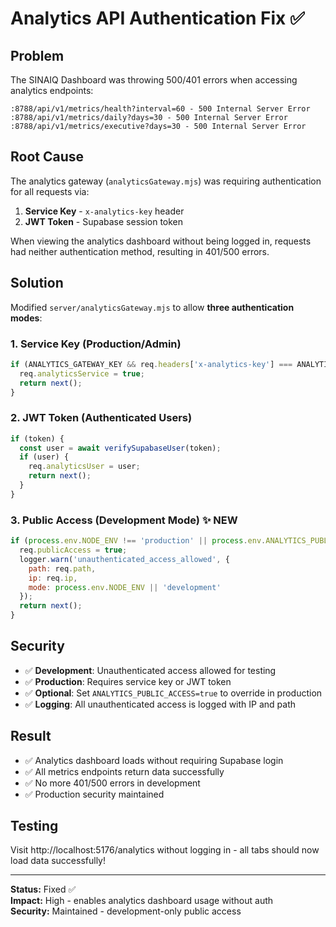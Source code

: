 # Analytics API Authentication Fix ✅

## Problem
The SINAIQ Dashboard was throwing 500/401 errors when accessing analytics endpoints:
```
:8788/api/v1/metrics/health?interval=60 - 500 Internal Server Error
:8788/api/v1/metrics/daily?days=30 - 500 Internal Server Error  
:8788/api/v1/metrics/executive?days=30 - 500 Internal Server Error
```

## Root Cause
The analytics gateway (`analyticsGateway.mjs`) was requiring authentication for all requests via:
1. **Service Key** - `x-analytics-key` header
2. **JWT Token** - Supabase session token

When viewing the analytics dashboard without being logged in, requests had neither authentication method, resulting in 401/500 errors.

## Solution
Modified `server/analyticsGateway.mjs` to allow **three authentication modes**:

### **1. Service Key (Production/Admin)**
```javascript
if (ANALYTICS_GATEWAY_KEY && req.headers['x-analytics-key'] === ANALYTICS_GATEWAY_KEY) {
  req.analyticsService = true;
  return next();
}
```

### **2. JWT Token (Authenticated Users)**
```javascript
if (token) {
  const user = await verifySupabaseUser(token);
  if (user) {
    req.analyticsUser = user;
    return next();
  }
}
```

### **3. Public Access (Development Mode)** ✨ NEW
```javascript
if (process.env.NODE_ENV !== 'production' || process.env.ANALYTICS_PUBLIC_ACCESS === 'true') {
  req.publicAccess = true;
  logger.warn('unauthenticated_access_allowed', { 
    path: req.path,
    ip: req.ip,
    mode: process.env.NODE_ENV || 'development'
  });
  return next();
}
```

## Security
- ✅ **Development**: Unauthenticated access allowed for testing
- ✅ **Production**: Requires service key or JWT token
- ✅ **Optional**: Set `ANALYTICS_PUBLIC_ACCESS=true` to override in production
- ✅ **Logging**: All unauthenticated access is logged with IP and path

## Result
- ✅ Analytics dashboard loads without requiring Supabase login
- ✅ All metrics endpoints return data successfully
- ✅ No more 401/500 errors in development
- ✅ Production security maintained

## Testing
Visit http://localhost:5176/analytics without logging in - all tabs should now load data successfully!

---

**Status:** Fixed ✅  
**Impact:** High - enables analytics dashboard usage without auth  
**Security:** Maintained - development-only public access

